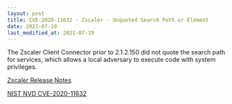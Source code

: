 ```yaml
---
layout: post
title: CVE-2020-11632 - Zscaler - Unquoted Search Path or Element
date: 2021-07-19
last_modified_at: 2021-07-19
---
```


The Zscaler Client Connector prior to 2.1.2.150 did not quote the search path for services, which allows a local adversary to execute code with system privileges.

[Zscaler Release Notes](https://help.zscaler.com/zscaler-client-connector/client-connector-app-release-summary-2020?applicable_category=Windows&applicable_version=2.1.2.105)

[NIST NVD CVE-2020-11632](https://nvd.nist.gov/vuln/detail/CVE-2020-11632)